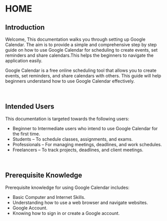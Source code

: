 # HOME


## Introduction


Welcome, This documentation walks you through setting up Google Calendar. The aim is to provide a simple and comprehensive step by step guide on how to use Google Calendar for scheduling to create events, set reminders and share calendars.This helps the beginners to navigate the application easily.


Google Calendar is a free online scheduling tool that allows you to create events, set reminders, and share calendars with others. This guide will help beginners understand how to use Google Calendar effectively.


<br>


## Intended Users


This documentation is targeted towards the following users:


+ Beginner to Intermediate users who intend to use Google Calendar for the first time. 
+ Students – To schedule classes, assignments, and exams. 
+ Professionals – For managing meetings, deadlines, and work schedules. 
+ Freelancers – To track projects, deadlines, and client meetings. 




<br>


## Prerequisite Knowledge 


Prerequisite knowledge for using Google Calendar includes: 


+ Basic Computer and Internet Skills. 
+ Understanding how to use a web browser and navigate websites.   
+ Google Account. 
+ Knowing how to sign in or create a Google account. 